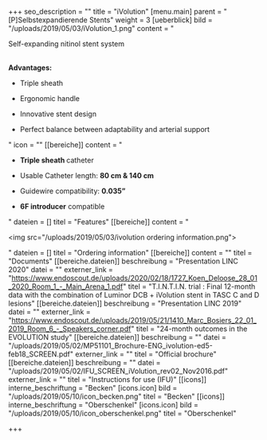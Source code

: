 +++
seo_description = ""
title = "iVolution"
[menu.main]
parent = "[P]Selbstexpandierende Stents"
weight = 3
[ueberblick]
bild = "/uploads/2019/05/03/iVolution_1.png"
content = "<p>Self-expanding nitinol stent system</p><p></p><p><br><strong>Advantages:</strong></p><ul><li><p>Triple sheath</p></li><li><p>Ergonomic handle</p></li><li><p>Innovative stent design</p></li><li><p>Perfect balance between adaptability and arterial support</p></li></ul>"
icon = ""
[[bereiche]]
content = "<ul><li><p><strong>Triple sheath </strong>catheter</p></li><li><p>Usable Catheter length: <strong>80 cm &amp; 140 cm</strong></p></li><li><p>Guidewire compatibility: <strong>0.035”</strong></p></li><li><p><strong>6F introducer</strong> compatible</p></li></ul>"
dateien = []
titel = "Features"
[[bereiche]]
content = "<p><img src=\"/uploads/2019/05/03/ivolution ordering information.png\"></p>"
dateien = []
titel = "Ordering information"
[[bereiche]]
content = ""
titel = "Documents"
[[bereiche.dateien]]
beschreibung = "Presentation LINC 2020"
datei = ""
externer_link = "https://www.endoscout.de/uploads/2020/02/18/1727_Koen_Deloose_28_01_2020_Room_1_-_Main_Arena_1.pdf"
titel = "T.I.N.T.I.N. trial : Final 12-month data with the combination of Luminor DCB + iVolution stent in TASC C and D lesions"
[[bereiche.dateien]]
beschreibung = "Presentation LINC 2019"
datei = ""
externer_link = "https://www.endoscout.de/uploads/2019/05/21/1410_Marc_Bosiers_22_01_2019_Room_6_-_Speakers_corner.pdf"
titel = "24-month outcomes in the EVOLUTION study"
[[bereiche.dateien]]
beschreibung = ""
datei = "/uploads/2019/05/02/MP51101_Brochure-ENG_ivolution-ed5-feb18_SCREEN.pdf"
externer_link = ""
titel = "Official brochure"
[[bereiche.dateien]]
beschreibung = ""
datei = "/uploads/2019/05/02/IFU_SCREEN_iVolution_rev02_Nov2016.pdf"
externer_link = ""
titel = "Instructions for use (IFU)"
[[icons]]
interne_beschriftung = "Becken"
[icons.icon]
bild = "/uploads/2019/05/10/icon_becken.png"
titel = "Becken"
[[icons]]
interne_beschriftung = "Oberschenkel"
[icons.icon]
bild = "/uploads/2019/05/10/icon_oberschenkel.png"
titel = "Oberschenkel"

+++

